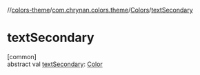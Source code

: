 //[colors-theme](../../../index.md)/[com.chrynan.colors.theme](../index.md)/[Colors](index.md)/[textSecondary](text-secondary.md)

# textSecondary

[common]\
abstract val [textSecondary](text-secondary.md): [Color](../../../../colors-core/colors-core/com.chrynan.colors/-color/index.md)
